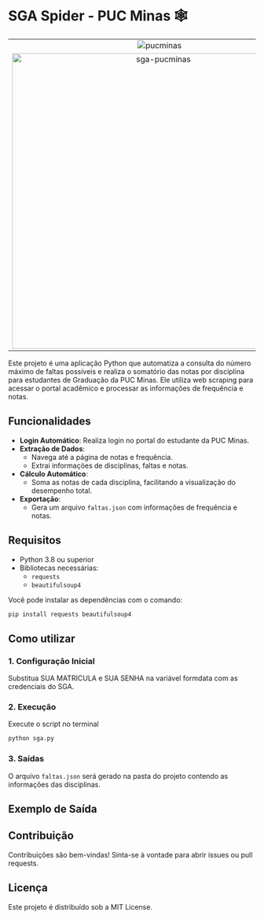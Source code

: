 # SGA Spider - PUC Minas 🕸

<div align="center">
    <table>
        <tr>
            <td align="center">
                <img alt="pucminas" src="https://github.com/joaopauloaramuni/joaopauloaramuni/blob/main/img/engsoft.png?raw=true" />
            </td>
        </tr>
      <tr>
        <td align="center">
          <img alt="sga-pucminas" src="https://i.ibb.co/BjQsSZT/imagem-2024-12-19-180940465.png" width="600px"/>
        </td>
      </tr>
    </table>
</div>

Este projeto é uma aplicação Python que automatiza a consulta do número máximo de faltas possíveis e realiza o somatório das notas por disciplina para estudantes de Graduação da PUC Minas. Ele utiliza web scraping para acessar o portal acadêmico e processar as informações de frequência e notas.



## Funcionalidades

- **Login Automático**: Realiza login no portal do estudante da PUC Minas.
- **Extração de Dados**:
  - Navega até a página de notas e frequência.
  - Extrai informações de disciplinas, faltas e notas.
- **Cálculo Automático**:
  - Soma as notas de cada disciplina, facilitando a visualização do desempenho total.
- **Exportação**:
  - Gera um arquivo `faltas.json` com informações de frequência e notas.

## Requisitos

- Python 3.8 ou superior
- Bibliotecas necessárias:
  - `requests`
  - `beautifulsoup4`
  
Você pode instalar as dependências com o comando:
```bash
pip install requests beautifulsoup4
```

## Como utilizar

### 1. Configuração Inicial
Substitua SUA MATRICULA e SUA SENHA na variável formdata com as credenciais do SGA.

### 2. Execução

Execute o script no terminal
```bash
python sga.py
```

### 3. Saídas
O arquivo ```faltas.json``` será gerado na pasta do projeto contendo as informações das disciplinas.

## Exemplo de Saída


## Contribuição
Contribuições são bem-vindas! Sinta-se à vontade para abrir issues ou pull requests.

## Licença
Este projeto é distribuído sob a MIT License.
